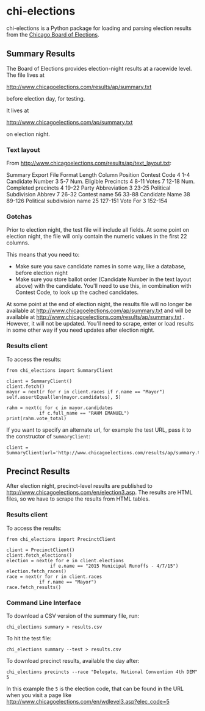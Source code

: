 chi-elections
=============

chi-elections is a Python package for loading and parsing election results from the [Chicago Board of Elections](http://www.chicagoelections.com/).

Summary Results
---------------

The Board of Elections provides election-night results at a racewide level.  The file lives at

http://www.chicagoelections.com/results/ap/summary.txt

before election day, for testing.

It lives at

http://www.chicagoelections.com/ap/summary.txt

on election night.

### Text layout

From http://www.chicagoelections.com/results/ap/text_layout.txt:

Summary Export File Format      Length  Column Position
Contest Code                    4       1-4
Candidate Number                3       5-7
Num. Eligible Precincts         4       8-11
Votes                           7       12-18
Num. Completed precincts        4       19-22
Party Abbreviation              3       23-25
Political Subdivision Abbrev    7       26-32
Contest name                    56      33-88
Candidate Name                  38      89-126
Political subdivision name      25      127-151
Vote For                        3       152-154

### Gotchas

Prior to election night, the test file will include all fields.  At some point on election night, the file will only contain the numeric values in the first 22 columns.

This means that you need to:

* Make sure you save candidate names in some way, like a database, before election night
* Make sure you store ballot order (Candidate Number in the text layout above) with the candidate.  You'll need to use this, in combination with Contest Code, to look up the cached candidates.

At some point at the end of election night, the results file will no longer be available at http://www.chicagoelections.com/ap/summary.txt and will be available at http://www.chicagoelections.com/results/ap/summary.txt
.  However, it will not be updated. You'll need to scrape, enter or load results in some other way if you need updates after election night.


### Results client

To access the results:

    from chi_elections import SummaryClient

    client = SummaryClient()
    client.fetch()
    mayor = next(r for r in client.races if r.name == "Mayor")
    self.assertEqual(len(mayor.candidates), 5)

    rahm = next(c for c in mayor.candidates
                if c.full_name == "RAHM EMANUEL")
    print(rahm.vote_total)

If you want to specify an alternate url, for example the test URL, pass it to the constructor of `SummaryClient`:

    client = SummaryClient(url='http://www.chicagoelections.com/results/ap/summary.txt')


Precinct Results
----------------

After election night, precinct-level results are published to http://www.chicagoelections.com/en/election3.asp.  The results are HTML files, so we have to scrape the results from HTML tables.

### Results client

To access the results:

    from chi_elections import PrecinctClient

    client = PrecinctClient()
    client.fetch_elections()
    election = next(e for e in client.elections
                    if e.name == "2015 Municipal Runoffs - 4/7/15")
    election.fetch_races()
    race = next(r for r in client.races
                if r.name == "Mayor")
    race.fetch_results()

### Command Line Interface

To download a CSV version of the summary file, run:

    chi_elections summary > results.csv

To hit the test file:

    chi_elections summary --test > results.csv

To download precinct results, available the day after:

    chi_elections precincts --race "Delegate, National Convention 4th DEM" 5

In this example the `5` is the election code, that can be found in the URL when you visit a page like http://www.chicagoelections.com/en/wdlevel3.asp?elec_code=5
